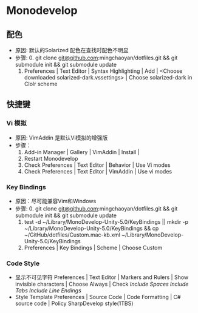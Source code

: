# Monodevelop

## 配色
* 原因: 默认的Solarized 配色在查找时配色不明显
* 步骤:
    0. git clone git@github.com:mingchaoyan/dotfiles.git && git submodule init && git submodule update
    1. Preferences | Text Editor | Syntax Highlighting | Add | \<Choose downloaded solarized-dark.vssettings\> | Choose solarized-dark in Clolr scheme

## 快捷键
### Vi 模拟
* 原因: VimAddin 是默认Vi模拟的增强版
* 步骤：
    1. Add-in Manager | Gallery | VimAddin | Install | 
    2. Restart Monodevelop
    3. Check Preferences | Text Editor | Behavior | Use Vi modes
    4. Check Preferences | Text Editor | VimAddin | Use vi modes

### Key Bindings
* 原因：尽可能兼容Vim和Windows
* 步骤:
    0. git clone git@github.com:mingchaoyan/dotfiles.git && git submodule init && git submodule update
    1. test -d ~/Library/MonoDevelop-Unity-5.0/KeyBindings || mkdir -p ~/Library/MonoDevelop-Unity-5.0/KeyBindings && cp ~/GitHub/dotfiles/Custom.mac-kb.xml ~/Library/MonoDevelop-Unity-5.0/KeyBindings
    2. Preferences | Key Bindings | Scheme | Choose Custom

### Code Style
* 显示不可见字符 Preferences | Text Editor | Markers and Rulers | Show invisible characters | Choose Always | Check *Include Spaces*  *Include Tabs* *Include Line Endings*
* Style Template Preferences | Source Code | Code Formatting | C# source code | Policy SharpDevelop style(1TBS)
